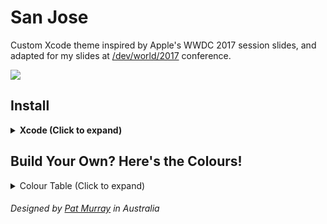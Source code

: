 # San Jose
Custom Xcode theme inspired by Apple's WWDC 2017 session slides, and adapted for my slides at [/dev/world/2017](http://2017.devworld.com.au) conference.

![](https://patmurraydev.github.io/San-Jose/example.png)

## Install

<details><summary><b>Xcode (Click to expand)</b></summary><p>

1. Download using the GitHub .zip download option and unzip them.
2. Create the custom themes folder: 
  ```
  ~/Library/Developer/Xcode/UserData/FontAndColorThemes/
  ```
3. Move `San Jose.xccolortheme` file to this custom themes folder.

</p></details>


## Build Your Own? Here's the Colours!

<details><summary>Colour Table (Click to expand)</summary><p>

| Component / Element                   	| Hex Colour 	|                                                   	|
|----------------------------------------	|------------	|---------------------------------------------------	|
| **Editor Elements**	                  |             |                                                     |
| Background                             	| `#2B3135`  	| ![](https://placehold.it/30/2B3135/000000?text=+) 	|
| Current Line                           	| `#394045`   | ![](https://placehold.it/30/394045/000000?text=+) 	|
| Cursor                                	| `#FFFFFF`   | ![](https://placehold.it/30/FFFFFF/000000?text=+) 	|
| Selection                              	| `#1C4C56`   | ![](https://placehold.it/30/1C4C56/000000?text=+) 	|
| Invisibles                             	| `#7F7F7F`   | ![](https://placehold.it/30/7F7F7F/000000?text=+) 	|
| **Code Elements**	                    |             |                                                     |
| Plain Text                             	| `#807F7F`  	| ![](https://placehold.it/30/807F7F/000000?text=+) 	|
| Comments                               	| `#BDBDBD`   | ![](https://placehold.it/30/BDBDBD/000000?text=+) 	|
| Documentation Markup                   	| `#BDBDBD`   | ![](https://placehold.it/30/BDBDBD/000000?text=+) 	|
| Documentation Markup Keywords          	| `#BDBDBD`   | ![](https://placehold.it/30/BDBDBD/000000?text=+) 	|
| Strings                                	| `#F69767`  	| ![](https://placehold.it/30/F69767/000000?text=+) 	|
| Characters                             	| `#A096C8`  	| ![](https://placehold.it/30/A096C8/000000?text=+) 	|
| Numbers                                 | `#A096C8`  	| ![](https://placehold.it/30/A096C8/000000?text=+) 	|
| Keywords                               	| `#FDD285`  	| ![](https://placehold.it/30/FDD285/000000?text=+) 	|
| Preprocessor Statements                	| `#CD9670`  	| ![](https://placehold.it/30/CD9670/000000?text=+) 	|
| URLs                                   	| `#3DB3CE`  	| ![](https://placehold.it/30/3DB3CE/000000?text=+) 	|
| Attributes                             	| `#C1845D`  	| ![](https://placehold.it/30/C1845D/000000?text=+) 	|
| Project Class Names                    	| `#7DC09A`  	| ![](https://placehold.it/30/7DC09A/000000?text=+) 	|
| Project Function and Method Names      	| `#7DC09A`  	| ![](https://placehold.it/30/7DC09A/000000?text=+) 	|
| Project Constants                      	| `#7DC09A`  	| ![](https://placehold.it/30/7DC09A/000000?text=+) 	|
| Project Type Names                     	| `#7DC09A`  	| ![](https://placehold.it/30/7DC09A/000000?text=+) 	|
| Project Instance Variables and Globals 	| `#7DC09A`  	| ![](https://placehold.it/30/7DC09A/000000?text=+) 	|
| Project Preprocessor Macros             | `#CD9670`   | ![](https://placehold.it/30/CD9670/000000?text=+) 	|
| Other Class Names                      	| `#85B3CC`  	| ![](https://placehold.it/30/85B3CC/000000?text=+) 	|
| Other Function and Method Names        	| `#85B3CC`  	| ![](https://placehold.it/30/85B3CC/000000?text=+) 	|
| Other Constants                        	| `#85B3CC`  	| ![](https://placehold.it/30/85B3CC/000000?text=+) 	|
| Other Type Names                       	| `#85B3CC`  	| ![](https://placehold.it/30/85B3CC/000000?text=+) 	|
| Other Instance Variables and Globals   	| `#85B3CC`  	| ![](https://placehold.it/30/85B3CC/000000?text=+) 	|
| Other Preprocessor Macros              	| `#CD9670`  	| ![](https://placehold.it/30/CD9670/000000?text=+) 	|

Colours are in the sRGB space.

</p></details>

 

###### Designed by [Pat Murray](https://twitter.com/_patmurray) in Australia

